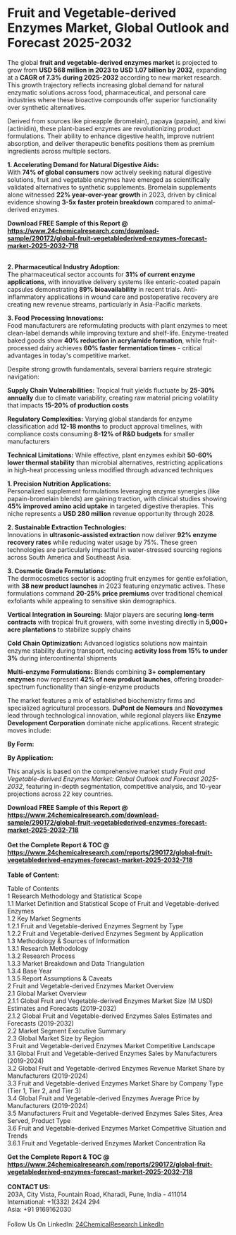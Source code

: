 <h1>Fruit and Vegetable-derived Enzymes Market, Global Outlook and Forecast 2025-2032</h1><p>The global <strong>fruit and vegetable-derived enzymes market</strong> is projected to grow from <strong>USD 568 million in 2023 to USD 1.07 billion by 2032</strong>, expanding at a <strong>CAGR of 7.3% during 2025-2032</strong> according to new market research. This growth trajectory reflects increasing global demand for natural enzymatic solutions across food, pharmaceutical, and personal care industries where these bioactive compounds offer superior functionality over synthetic alternatives.</p><p>Derived from sources like pineapple (bromelain), papaya (papain), and kiwi (actinidin), these plant-based enzymes are revolutionizing product formulations. Their ability to enhance digestive health, improve nutrient absorption, and deliver therapeutic benefits positions them as premium ingredients across multiple sectors.</p><p><strong>1. Accelerating Demand for Natural Digestive Aids:</strong><br>
With <strong>74% of global consumers</strong> now actively seeking natural digestive solutions, fruit and vegetable enzymes have emerged as scientifically validated alternatives to synthetic supplements. Bromelain supplements alone witnessed <strong>22% year-over-year growth</strong> in 2023, driven by clinical evidence showing <strong>3-5x faster protein breakdown</strong> compared to animal-derived enzymes.</p><div><b>Download FREE Sample of this Report @ 
            <a href="https://www.24chemicalresearch.com/download-sample/290172/global-fruit-vegetablederived-enzymes-forecast-market-2025-2032-718">
            https://www.24chemicalresearch.com/download-sample/290172/global-fruit-vegetablederived-enzymes-forecast-market-2025-2032-718</a></b></div><br><p><strong>2. Pharmaceutical Industry Adoption:</strong><br>
The pharmaceutical sector accounts for <strong>31% of current enzyme applications</strong>, with innovative delivery systems like enteric-coated papain capsules demonstrating <strong>89% bioavailability</strong> in recent trials. Anti-inflammatory applications in wound care and postoperative recovery are creating new revenue streams, particularly in Asia-Pacific markets.</p><p><strong>3. Food Processing Innovations:</strong><br>
Food manufacturers are reformulating products with plant enzymes to meet clean-label demands while improving texture and shelf-life. Enzyme-treated baked goods show <strong>40% reduction in acrylamide formation</strong>, while fruit-processed dairy achieves <strong>60% faster fermentation times</strong> - critical advantages in today's competitive market.</p><p>Despite strong growth fundamentals, several barriers require strategic navigation:</p><p><strong>Supply Chain Vulnerabilities:</strong> Tropical fruit yields fluctuate by <strong>25-30% annually</strong> due to climate variability, creating raw material pricing volatility that impacts <strong>15-20% of production costs</strong></p><p><strong>Regulatory Complexities:</strong> Varying global standards for enzyme classification add <strong>12-18 months</strong> to product approval timelines, with compliance costs consuming <strong>8-12% of R&amp;D budgets</strong> for smaller manufacturers</p><p><strong>Technical Limitations:</strong> While effective, plant enzymes exhibit <strong>50-60% lower thermal stability</strong> than microbial alternatives, restricting applications in high-heat processing unless modified through advanced techniques</p><p><strong>1. Precision Nutrition Applications:</strong><br>
Personalized supplement formulations leveraging enzyme synergies (like papain-bromelain blends) are gaining traction, with clinical studies showing <strong>45% improved amino acid uptake</strong> in targeted digestive therapies. This niche represents a <strong>USD 280 million</strong> revenue opportunity through 2028.</p><p><strong>2. Sustainable Extraction Technologies:</strong><br>
Innovations in <strong>ultrasonic-assisted extraction</strong> now deliver <strong>92% enzyme recovery rates</strong> while reducing water usage by 75%. These green technologies are particularly impactful in water-stressed sourcing regions across South America and Southeast Asia.</p><p><strong>3. Cosmetic Grade Formulations:</strong><br>
The dermocosmetics sector is adopting fruit enzymes for gentle exfoliation, with <strong>38 new product launches</strong> in 2023 featuring enzymatic actives. These formulations command <strong>20-25% price premiums</strong> over traditional chemical exfoliants while appealing to sensitive skin demographics.</p><p><strong>Vertical Integration in Sourcing:</strong> Major players are securing <strong>long-term contracts</strong> with tropical fruit growers, with some investing directly in <strong>5,000+ acre plantations</strong> to stabilize supply chains</p><p><strong>Cold Chain Optimization:</strong> Advanced logistics solutions now maintain enzyme stability during transport, reducing <strong>activity loss from 15% to under 3%</strong> during intercontinental shipments</p><p><strong>Multi-enzyme Formulations:</strong> Blends combining <strong>3+ complementary enzymes</strong> now represent <strong>42% of new product launches</strong>, offering broader-spectrum functionality than single-enzyme products</p><p>The market features a mix of established biochemistry firms and specialized agricultural processors. <strong>DuPont de Nemours</strong> and <strong>Novozymes</strong> lead through technological innovation, while regional players like <strong>Enzyme Development Corporation</strong> dominate niche applications. Recent strategic moves include:</p><p><strong>By Form:</strong></p><p><strong>By Application:</strong></p><p>This analysis is based on the comprehensive market study <em>Fruit and Vegetable-derived Enzymes Market: Global Outlook and Forecast 2025-2032</em>, featuring in-depth segmentation, competitive analysis, and 10-year projections across 22 key countries.</p><div><b>Download FREE Sample of this Report @ 
            <a href="https://www.24chemicalresearch.com/download-sample/290172/global-fruit-vegetablederived-enzymes-forecast-market-2025-2032-718">
            https://www.24chemicalresearch.com/download-sample/290172/global-fruit-vegetablederived-enzymes-forecast-market-2025-2032-718</a></b></div><br><div><b>Get the Complete Report & TOC @ 
            <a href="https://www.24chemicalresearch.com/reports/290172/global-fruit-vegetablederived-enzymes-forecast-market-2025-2032-718">
            https://www.24chemicalresearch.com/reports/290172/global-fruit-vegetablederived-enzymes-forecast-market-2025-2032-718</a></b></div><br>
            <b>Table of Content:</b><p>Table of Contents<br />
1 Research Methodology and Statistical Scope<br />
1.1 Market Definition and Statistical Scope of Fruit and Vegetable-derived Enzymes<br />
1.2 Key Market Segments<br />
1.2.1 Fruit and Vegetable-derived Enzymes Segment by Type<br />
1.2.2 Fruit and Vegetable-derived Enzymes Segment by Application<br />
1.3 Methodology & Sources of Information<br />
1.3.1 Research Methodology<br />
1.3.2 Research Process<br />
1.3.3 Market Breakdown and Data Triangulation<br />
1.3.4 Base Year<br />
1.3.5 Report Assumptions & Caveats<br />
2 Fruit and Vegetable-derived Enzymes Market Overview<br />
2.1 Global Market Overview<br />
2.1.1 Global Fruit and Vegetable-derived Enzymes Market Size (M USD) Estimates and Forecasts (2019-2032)<br />
2.1.2 Global Fruit and Vegetable-derived Enzymes Sales Estimates and Forecasts (2019-2032)<br />
2.2 Market Segment Executive Summary<br />
2.3 Global Market Size by Region<br />
3 Fruit and Vegetable-derived Enzymes Market Competitive Landscape<br />
3.1 Global Fruit and Vegetable-derived Enzymes Sales by Manufacturers (2019-2024)<br />
3.2 Global Fruit and Vegetable-derived Enzymes Revenue Market Share by Manufacturers (2019-2024)<br />
3.3 Fruit and Vegetable-derived Enzymes Market Share by Company Type (Tier 1, Tier 2, and Tier 3)<br />
3.4 Global Fruit and Vegetable-derived Enzymes Average Price by Manufacturers (2019-2024)<br />
3.5 Manufacturers Fruit and Vegetable-derived Enzymes Sales Sites, Area Served, Product Type<br />
3.6 Fruit and Vegetable-derived Enzymes Market Competitive Situation and Trends<br />
3.6.1 Fruit and Vegetable-derived Enzymes Market Concentration Ra</p><div><b>Get the Complete Report & TOC @ 
            <a href="https://www.24chemicalresearch.com/reports/290172/global-fruit-vegetablederived-enzymes-forecast-market-2025-2032-718">
            https://www.24chemicalresearch.com/reports/290172/global-fruit-vegetablederived-enzymes-forecast-market-2025-2032-718</a></b></div><br><b>CONTACT US:</b><br>
            203A, City Vista, Fountain Road, Kharadi, Pune, India - 411014<br>
            International: +1(332) 2424 294<br>
            Asia: +91 9169162030 <br><br>
            Follow Us On LinkedIn: <a href="https://www.linkedin.com/company/24chemicalresearch/">24ChemicalResearch LinkedIn</a>
